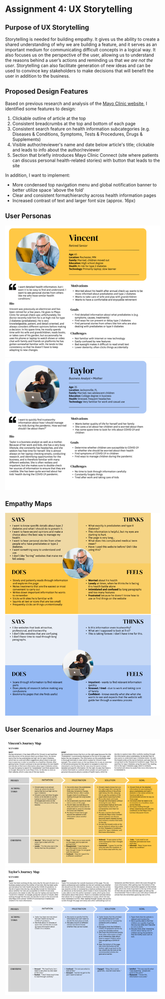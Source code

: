 # Assignment 4: UX Storytelling

## Purpose of UX Storytelling
Storytelling is needed for building empathy. It gives us the ability to create a shared understanding of why we are building a feature, and it serves as an important medium for communicating difficult concepts in a logical way. It also focuses us on the perspective of the user, allowing us to understand the reasons behind a user’s actions and reminding us that *we are not the user*. Storytelling can also facilitate generation of new ideas and can be used to convince key stakeholders to make decisions that will benefit the user in addition to the business.  

## Proposed Design Features

Based on previous research and analysis of the [Mayo Clinic website](https://www.mayoclinic.org), I identified some features to design:

1. Clickable outline of article at the top
2. Consistent breadcrumbs at the top and bottom of each page
3. Consistent search feature on health information subcategories (e.g. Diseases & Conditions, Symptoms, Tests & Procedures, Drugs & Supplements)
4. Visible author/reviewer's name and date below article's title; clickable and leads to info about the author/reviewer
5. Section that briefly introduces Mayo Clinic Connect (site where patients can discuss personal health-related stories) with button that leads to the site

In addition, I want to implement:
* More condensed top navigation menu and global notification banner to better utilize space 'above the fold'
* Clear and consistent format/hierarchy across health information pages
* Increased contrast of text and larger font size (approx. 16px)

## User Personas

<p align="center">
  <img src="../Images/persona-vincent.png" alt="Vincent's User Persona"/>
  <img src="../Images/persona-taylor.png" alt="Taylor's User Persona"/>
</p>

## Empathy Maps

<p align="center">
  <img src="../Images/empathy-map-vincent.png" alt="Vincent's Empathy Map"/>
  <img src="../Images/empathy-map-taylor.png" alt="Taylor's Empathy Map"/>
</p>

## User Scenarios and Journey Maps

<p align="center">
  <img src="../Images/user_journey_vincent.png" alt="Vincent's Scenario and User Journey"/>
  <img src="../Images/user_journey_taylor.png" alt="Taylor's Scenario and User Journey"/>
</p>

